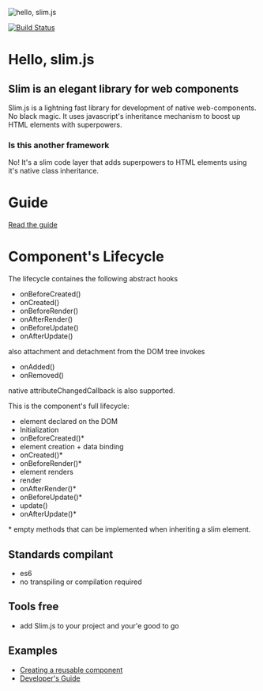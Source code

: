 ![hello, slim.js](https://raw.githubusercontent.com/eavichay/slim.js/master/example/webpage/slim2.png)

[![Build Status](https://semaphoreci.com/api/v1/eavichay/slim-js/branches/master/badge.svg)](https://semaphoreci.com/eavichay/slim-js)

# Hello, slim.js

## Slim is an elegant library for web components

Slim.js is a lightning fast library for development of native web-components. No black magic.
It uses javascript's inheritance mechanism to boost up HTML elements with superpowers. 

### Is this another framework
No! It's a slim code layer that adds superpowers to HTML elements using it's native class inheritance.

# Guide
[Read the guide](/guide.md)

# Component's Lifecycle
The lifecycle containes the following abstract hooks

- onBeforeCreated()
- onCreated()
- onBeforeRender()
- onAfterRender()
- onBeforeUpdate()
- onAfterUpdate()

also attachment and detachment from the DOM tree invokes

- onAdded()
- onRemoved()

native attributeChangedCallback is also supported.

This is the component's full lifecycle:

- element declared on the DOM
- Initialization
- onBeforeCreated()*
- element creation + data binding
- onCreated()*
- onBeforeRender()*
- element renders
- render
- onAfterRender()*
- onBeforeUpdate()*
- update()
- onAfterUpdate()*

\* empty methods that can be implemented when inheriting a slim element.

## Standards compilant
- es6
- no transpiling or compilation required

## Tools free
- add Slim.js to your project and your'e good to go

## Examples
- [Creating a reusable component](./creating_a_reusable_component_example.md)
- [Developer's Guide](./guide.md)